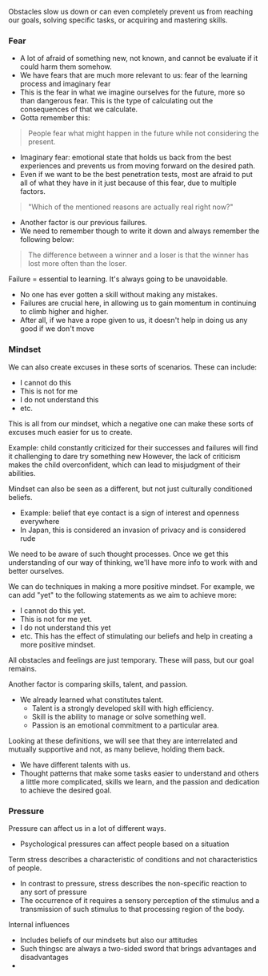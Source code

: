 Obstacles slow us down or can even completely prevent us from reaching our goals, solving specific tasks, or acquiring and mastering skills.
### Fear

- A lot of afraid of something new, not known, and cannot be evaluate if it could harm them somehow.
- We have fears that are much more relevant to us: fear of the learning process and imaginary fear
- This is the fear in what we imagine ourselves for the future, more so than dangerous fear. This is the type of calculating out the consequences of that we calculate.
- Gotta remember this:

> People fear what might happen in the future while not considering the present.

- Imaginary fear: emotional state that holds us back from the best experiences and prevents us from moving forward on the desired path.
- Even if we want to be the best penetration tests, most are afraid to put all of what they have in it just because of this fear, due to multiple factors.

> "Which of the mentioned reasons are actually real right now?"

- Another factor is our previous failures.
- We need to remember though to write it down and always remember the following below:

> The difference between a winner and a loser is that the winner has lost more often than the loser.

Failure = essential to learning. It's always going to be unavoidable.
- No one has ever gotten a skill without making any mistakes.
- Failures are crucial here, in allowing us to gain momentum in continuing to climb higher and higher.
- After all, if we have a rope given to us, it doesn't help in doing us any good if we don't move
### Mindset

We can also create excuses in these sorts of scenarios.
These can include:
- I cannot do this
- This is not for me
- I do not understand this
- etc.

This is all from our mindset, which a negative one can make these sorts of excuses much easier for us to create.

Example: child constantly criticized for their successes and failures will find it challenging to dare try something new
However, the lack of criticism makes the child overconfident, which can lead to misjudgment of their abilities.

Mindset can also be seen as a different, but not just culturally conditioned beliefs.
- Example: belief that eye contact is a sign of interest and openness everywhere
- In Japan, this is considered an invasion of privacy and is considered rude

We need to be aware of such thought processes. Once we get this understanding of our way of thinking, we'll have more info to work with and better ourselves.

We can do techniques in making a more positive mindset. For example, we can add "yet" to the following statements as we aim to achieve more:
- I cannot do this yet.
- This is not for me yet.
- I do not understand this yet
- etc.
This has the effect of stimulating our beliefs and help in creating a more positive mindset.

All obstacles and feelings are just temporary. These will pass, but our goal remains.

Another factor is comparing skills, talent, and passion.
- We already learned what constitutes talent.
	- Talent is a strongly developed skill with high efficiency.
	- Skill is the ability to manage or solve something well.
	- Passion is an emotional commitment to a particular area.

Looking at these definitions, we will see that they are interrelated and mutually supportive and not, as many believe, holding them back.
- We have different talents with us.
- Thought patterns that make some tasks easier to understand and others a little more complicated, skills we learn, and the passion and dedication to achieve the desired goal.
### Pressure
Pressure can affect us in a lot of different ways.
- Psychological pressures can affect people based on a situation

Term stress describes a characteristic of conditions and not characteristics of people.
- In contrast to pressure, stress describes the non-specific reaction to any sort of pressure
- The occurrence of it requires a sensory perception of the stimulus and a transmission of such stimulus to that processing region of the body.

Internal influences
- Includes beliefs of our mindsets but also our attitudes
- Such thingsc are always a two-sided sword that brings advantages and disadvantages
- 